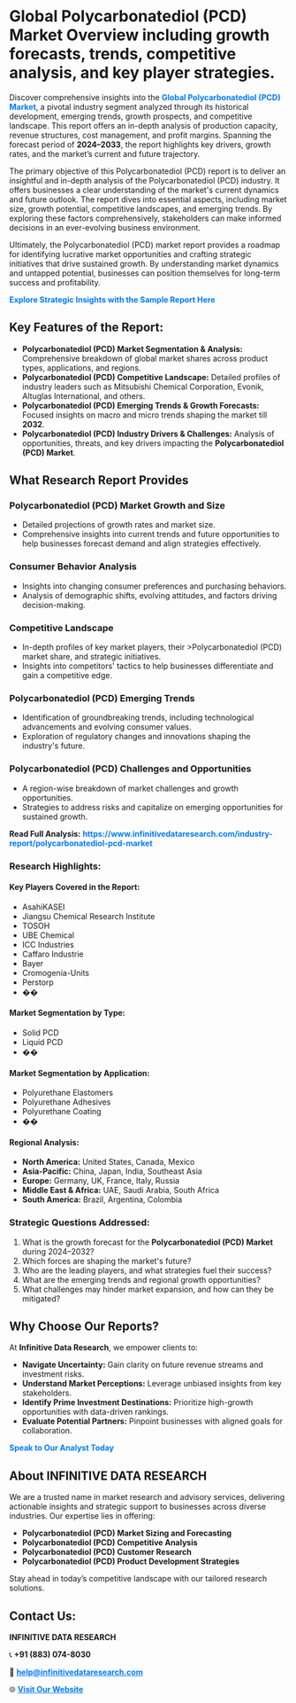 <h1>Global Polycarbonatediol (PCD) Market Overview including growth forecasts, trends, competitive analysis, and key player strategies.</h1>
<p>
Discover comprehensive insights into the 
<a href="https://www.infinitivedataresearch.com/industry-report/polycarbonatediol-pcd-market" rel="dofollow" style="color: #007BFF; text-decoration: none;"><strong>Global Polycarbonatediol (PCD) Market</strong></a>, a pivotal industry segment analyzed through its historical development, emerging trends, growth prospects, and competitive landscape. This report offers an in-depth analysis of production capacity, revenue structures, cost management, and profit margins. Spanning the forecast period of <strong>2024–2033</strong>, the report highlights key drivers, growth rates, and the market’s current and future trajectory.
</p>
<p>
The primary objective of this Polycarbonatediol (PCD) report is to deliver an insightful and in-depth analysis of the Polycarbonatediol (PCD) industry. It offers businesses a clear understanding of the market's current dynamics and future outlook. The report dives into essential aspects, including market size, growth potential, competitive landscapes, and emerging trends. By exploring these factors comprehensively, stakeholders can make informed decisions in an ever-evolving business environment.
</p>
<p>
Ultimately, the Polycarbonatediol (PCD) market report provides a roadmap for identifying lucrative market opportunities and crafting strategic initiatives that drive sustained growth. By understanding market dynamics and untapped potential, businesses can position themselves for long-term success and profitability.
</p>
<p>
<a href="https://www.infinitivedataresearch.com/request-sample/reportId=109341" style="color: #007BFF; text-decoration: none;"><strong>Explore Strategic Insights with the Sample Report Here</strong></a>
</p>

<h2>Key Features of the Report:</h2>
<ul>
<li><strong>Polycarbonatediol (PCD) Market Segmentation & Analysis:</strong> Comprehensive breakdown of global market shares across product types, applications, and regions.</li>
<li><strong>Polycarbonatediol (PCD) Competitive Landscape:</strong> Detailed profiles of industry leaders such as Mitsubishi Chemical Corporation, Evonik, Altuglas International, and others.</li>
<li><strong>Polycarbonatediol (PCD) Emerging Trends & Growth Forecasts:</strong> Focused insights on macro and micro trends shaping the market till <strong>2032</strong>.</li>
<li><strong>Polycarbonatediol (PCD) Industry Drivers & Challenges:</strong> Analysis of opportunities, threats, and key drivers impacting the <strong>Polycarbonatediol (PCD) Market</strong>.</li>
</ul>

<h2>What Research Report Provides</h2>
<h3>Polycarbonatediol (PCD) Market Growth and Size</h3>
<ul>
<li>Detailed projections of growth rates and market size.</li>
<li>Comprehensive insights into current trends and future opportunities to help businesses forecast demand and align strategies effectively.</li>
</ul>

<h3>Consumer Behavior Analysis</h3>
<ul>
<li>Insights into changing consumer preferences and purchasing behaviors.</li>
<li>Analysis of demographic shifts, evolving attitudes, and factors driving decision-making.</li>
</ul>

<h3>Competitive Landscape</h3>
<ul>
<li>In-depth profiles of key market players, their >Polycarbonatediol (PCD) market share, and strategic initiatives.</li>
<li>Insights into competitors' tactics to help businesses differentiate and gain a competitive edge.</li>
</ul>

<h3>Polycarbonatediol (PCD) Emerging Trends</h3>
<ul>
<li>Identification of groundbreaking trends, including technological advancements and evolving consumer values.</li>
<li>Exploration of regulatory changes and innovations shaping the industry's future.</li>
</ul>

<h3>Polycarbonatediol (PCD) Challenges and Opportunities</h3>
<ul>
<li>A region-wise breakdown of market challenges and growth opportunities.</li>
<li>Strategies to address risks and capitalize on emerging opportunities for sustained growth.</li>
</ul>
<p><strong>Read Full Analysis:</strong> <a href="https://www.infinitivedataresearch.com/industry-report/polycarbonatediol-pcd-market" rel="dofollow" style="color: #007BFF; text-decoration: none;"><strong>https://www.infinitivedataresearch.com/industry-report/polycarbonatediol-pcd-market</strong></a></p>
<h3>Research Highlights:</h3>
<h4>Key Players Covered in the Report:</h4>
<ul><li>AsahiKASEI</li><li>Jiangsu Chemical Research Institute</li><li>TOSOH</li><li>UBE Chemical</li><li>ICC Industries</li><li>Caffaro Industrie</li><li>Bayer</li><li>Cromogenia-Units</li><li>Perstorp</li><li>��</li></ul>
<h4>Market Segmentation by Type:</h4>
<ul><li>Solid PCD</li><li>Liquid PCD</li><li>��</li></ul>
<h4>Market Segmentation by Application:</h4>
<ul><li>Polyurethane Elastomers</li><li>Polyurethane Adhesives</li><li>Polyurethane Coating</li><li>��</li></ul>

<h4>Regional Analysis:</h4>
<ul>
<li><strong>North America:</strong> United States, Canada, Mexico</li>
<li><strong>Asia-Pacific:</strong> China, Japan, India, Southeast Asia</li>
<li><strong>Europe:</strong> Germany, UK, France, Italy, Russia</li>
<li><strong>Middle East & Africa:</strong> UAE, Saudi Arabia, South Africa</li>
<li><strong>South America:</strong> Brazil, Argentina, Colombia</li>
</ul>

<h3>Strategic Questions Addressed:</h3>
<ol>
<li>What is the growth forecast for the <strong>Polycarbonatediol (PCD) Market</strong> during 2024–2032?</li>
<li>Which forces are shaping the market's future?</li>
<li>Who are the leading players, and what strategies fuel their success?</li>
<li>What are the emerging trends and regional growth opportunities?</li>
<li>What challenges may hinder market expansion, and how can they be mitigated?</li>
</ol>

<h2>Why Choose Our Reports?</h2>
<p>At <strong>Infinitive Data Research</strong>, we empower clients to:</p>
<ul>
<li><strong>Navigate Uncertainty:</strong> Gain clarity on future revenue streams and investment risks.</li>
<li><strong>Understand Market Perceptions:</strong> Leverage unbiased insights from key stakeholders.</li>
<li><strong>Identify Prime Investment Destinations:</strong> Prioritize high-growth opportunities with data-driven rankings.</li>
<li><strong>Evaluate Potential Partners:</strong> Pinpoint businesses with aligned goals for collaboration.</li>
</ul>
<p><a href="https://www.infinitivedataresearch.com/industry-report/polycarbonatediol-pcd-market" rel="dofollow" style="color: #007BFF; text-decoration: none;"><strong>Speak to Our Analyst Today</strong></a></p>

<h2>About INFINITIVE DATA RESEARCH</h2>
<p>We are a trusted name in market research and advisory services, delivering actionable insights and strategic support to businesses across diverse industries. Our expertise lies in offering:</p>
<ul>
<li><strong>Polycarbonatediol (PCD) Market Sizing and Forecasting</strong></li>
<li><strong>Polycarbonatediol (PCD) Competitive Analysis</strong></li>
<li><strong>Polycarbonatediol (PCD) Customer Research</strong></li>
<li><strong>Polycarbonatediol (PCD) Product Development Strategies</strong></li>
</ul>
<p>Stay ahead in today’s competitive landscape with our tailored research solutions.</p>

<h2>Contact Us:</h2>
<p><strong>INFINITIVE DATA RESEARCH</strong></p>
<p>📞 <strong>+91 (883) 074-8030</strong></p>
<p>📧 <strong><a href="mailto:help@infinitivedataresearch.com" style="color: #007BFF;">help@infinitivedataresearch.com</a></strong></p>
<p>🌐 <strong><a href="https://www.infinitivedataresearch.com" rel="dofollow" style="color: #007BFF;">Visit Our Website</a></strong></p>